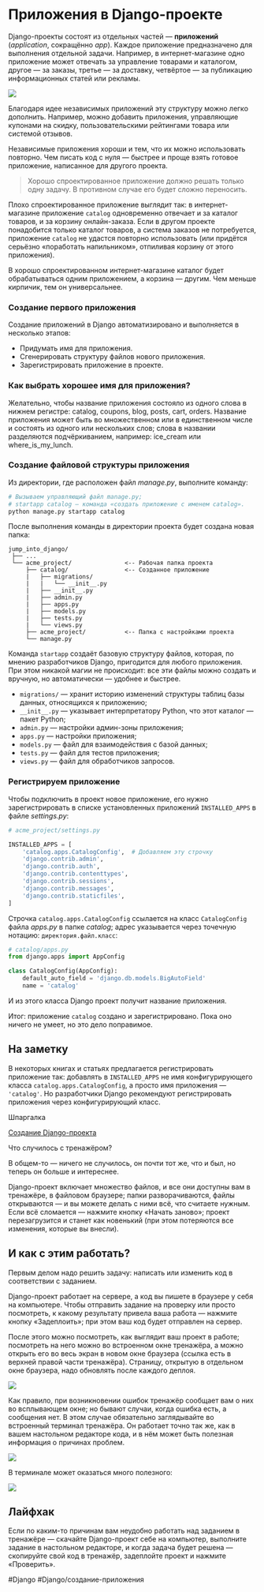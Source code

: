 # Приложения в Django-проекте

Django-проекты состоят из отдельных частей — **приложений** (_application_, сокращённо _app_). Каждое приложение предназначено для выполнения отдельной задачи. Например, в интернет-магазине одно приложение может отвечать за управление товарами и каталогом, другое — за заказы, третье — за доставку, четвёртое — за публикацию информационных статей или рекламы.

![](https://pictures.s3.yandex.net/resources/23_1682502903.png)

Благодаря идее независимых приложений эту структуру можно легко дополнить. Например, можно добавить приложения, управляющие купонами на скидку, пользовательскими рейтингами товара или системой отзывов.

Независимые приложения хороши и тем, что их можно использовать повторно. Чем писать код с нуля — быстрее и проще взять готовое приложение, написанное для другого проекта.

> Хорошо спроектированное приложение должно решать только одну задачу. В противном случае его будет сложно переносить.

Плохо спроектированное приложение выглядит так: в интернет-магазине приложение `catalog` одновременно отвечает и за каталог товаров, и за корзину онлайн-заказа. Если в другом проекте понадобится только каталог товаров, а система заказов не потребуется, приложение `catalog` не удастся повторно использовать (или придётся серьёзно «поработать напильником», отпиливая корзину от этого приложения).

В хорошо спроектированном интернет-магазине каталог будет обрабатываться одним приложением, а корзина — другим. Чем меньше кирпичик, тем он универсальнее.

### Создание первого приложения

Создание приложений в Django автоматизировано и выполняется в несколько этапов:

- Придумать имя для приложения.
- Сгенерировать структуру файлов нового приложения.
- Зарегистрировать приложение в проекте.

### Как выбрать хорошее имя для приложения?

Желательно, чтобы название приложения состояло из одного слова в нижнем регистре: catalog, coupons, blog, posts, cart, orders. Название приложения может быть во множественном или в единственном числе и состоять из одного или нескольких слов; слова в названии разделяются подчёркиванием, например: ice_cream или where_is_my_lunch.

### Создание файловой структуры приложения

Из директории, где расположен файл _manage.py_, выполните команду:

```bash
# Вызываем управляющий файл manage.py;
# startapp catalog — команда «создать приложение с именем catalog».
python manage.py startapp catalog 
```

После выполнения команды в директории проекта будет создана новая папка:

```
jump_into_django/
 ├── ...
 └── acme_project/               <-- Рабочая папка проекта
     ├── catalog/                <-- Созданное приложение
     |   ├── migrations/
     |   |   └── __init__.py
     |   ├── __init__.py
     |   ├── admin.py
     |   ├── apps.py
     |   ├── models.py
     |   ├── tests.py
     |   └── views.py
     ├── acme_project/           <-- Папка с настройками проекта 
     └── manage.py 
```

Команда `startapp` создаёт базовую структуру файлов, которая, по мнению разработчиков Django, пригодится для любого приложения. При этом никакой магии не происходит: все эти файлы можно создать и вручную, но автоматически — удобнее и быстрее.

- `migrations/` — хранит историю изменений структуры таблиц базы данных, относящихся к приложению;
- `__init__.py` — указывает интерпретатору Python, что этот каталог — пакет Python;
- `admin.py` — настройки админ-зоны приложения;
- `apps.py` — настройки приложения;
- `models.py` — файл для взаимодействия с базой данных;
- `tests.py` — файл для тестов приложения;
- `views.py` — файл для обработчиков запросов.

### Регистрируем приложение

Чтобы подключить в проект новое приложение, его нужно зарегистрировать в списке установленных приложений `INSTALLED_APPS` в файле _settings.py_:

```python
# acme_project/settings.py

INSTALLED_APPS = [    
    'catalog.apps.CatalogConfig',  # Добавляем эту строчку
    'django.contrib.admin',
    'django.contrib.auth',
    'django.contrib.contenttypes',
    'django.contrib.sessions',
    'django.contrib.messages',
    'django.contrib.staticfiles',    
] 
```

Строчка `catalog.apps.CatalogConfig` ссылается на класс `CatalogConfig` файла _apps.py_ в папке _catalog_; адрес указывается через точечную нотацию: `директория.файл.класс`:

```python
# catalog/apps.py
from django.apps import AppConfig

class CatalogConfig(AppConfig):
    default_auto_field = 'django.db.models.BigAutoField'
    name = 'catalog' 
```

И из этого класса Django проект получит название приложения.

Итог: приложение `catalog` создано и зарегистрировано. Пока оно ничего не умеет, но это дело поправимое.

## На заметку

В некоторых книгах и статьях предлагается регистрировать приложение так: добавлять в `INSTALLED_APPS` не имя конфигурирующего класса `catalog.apps.CatalogConfig`, а просто имя приложения — `'catalog'`. Но разработчики Django рекомендуют регистрировать приложения через конфигурирующий класс.

Шпаргалка

[Создание Django-проекта](https://code.s3.yandex.net/b2b/grade/%D0%A1%D0%BE%D0%B7%D0%B4%D0%B0%D0%BD%D0%B8%D0%B5_Django-%D0%BF%D1%80%D0%BE%D0%B5%D0%BA%D1%82%D0%B0.pdf?etag=3449d07995908af75f4242525166307e)

Что случилось с тренажёром?

В общем-то — ничего не случилось, он почти тот же, что и был, но теперь он больше и интереснее.

Django-проект включает множество файлов, и все они доступны вам в тренажёре, в файловом браузере; папки разворачиваются, файлы открываются — и вы можете делать с ними всё, что считаете нужным. Если всё сломается — нажмите кнопку «Начать заново»; проект перезагрузится и станет как новенький (при этом потеряются все изменения, которые вы внесли).

## И как с этим работать?

Первым делом надо решить задачу: написать или изменить код в соответствии с заданием.

Django-проект работает на сервере, а код вы пишете в браузере у себя на компьютере. Чтобы отправить задание на проверку или просто посмотреть, к какому результату привела ваша работа — нажмите кнопку «Задеплоить»; при этом ваш код будет отправлен на сервер.

После этого можно посмотреть, как выглядит ваш проект в работе; посмотреть на него можно во встроенном окне тренажёра, а можно открыть его во весь экран в новом окне браузера (ссылка есть в верхней правой части тренажёра). Страницу, открытую в отдельном окне браузера, надо обновлять после каждого деплоя.

![](https://pictures.s3.yandex.net/resources/113_1687357651.png)

Как правило, при возникновении ошибок тренажёр сообщает вам о них во всплывающем окне; но бывают случаи, когда ошибка есть, а сообщения нет. В этом случае обязательно заглядывайте во встроенный терминал тренажёра. Он работает точно так же, как в вашем настольном редакторе кода, и в нём может быть полезная информация о причинах проблем.

![](https://pictures.s3.yandex.net/resources/114_1687357662.png)

В терминале может оказаться много полезного:

![](https://pictures.s3.yandex.net/resources/115_1687357672.png)

## Лайфхак

Если по каким-то причинам вам неудобно работать над заданием в тренажёре — скачайте Django-проект себе на компьютер, выполните задание в настольном редакторе, и когда задача будет решена — скопируйте свой код в тренажёр, задеплойте проект и нажмите «Проверить».

#Django #Django/создание-приложения